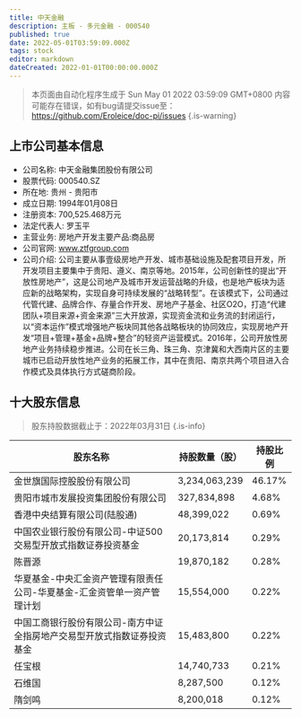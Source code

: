 ```yaml
---
title: 中天金融
description: 主板 - 多元金融 - 000540
published: true
date: 2022-05-01T03:59:09.000Z
tags: stock
editor: markdown
dateCreated: 2022-01-01T00:00:00.000Z
---
```


> 本页面由自动化程序生成于 Sun May 01 2022 03:59:09 GMT+0800
> 内容可能存在错误，如有bug请提交issue至：https://github.com/Eroleice/doc-pi/issues
{.is-warning}

## 上市公司基本信息
- 公司名称: 中天金融集团股份有限公司
- 股票代码: 000540.SZ
- 所在地: 贵州 - 贵阳市
- 成立日期: 1994年01月08日
- 注册资本: 700,525.468万元
- 法定代表人: 罗玉平
- 主营业务: 房地产开发主要产品:商品房
- 公司官网: www.ztfgroup.com
- 公司介绍: 公司主要从事壹级房地产开发、城市基础设施及配套项目开发，所开发项目主要集中于贵阳、遵义、南京等地。2015年，公司创新性的提出“开放性房地产”，这是公司地产及城市开发运营战略的升级，也是地产板块为适应新的战略架构，实现自身可持续发展的“战略转型”。在该模式下，公司通过代管代建、品牌合作、存量合作开发、房地产子基金、社区O2O，打造“代建团队+项目来源+资金来源”三大开放源，实现资金流和业务流的封闭运行，以“资本运作”模式增强地产板块同其他各战略板块的协同效应，实现房地产开发“项目+管理+基金+品牌+整合”的轻资产运营模式。2016年，公司开放性房地产业务持续稳步推进。公司在长三角、珠三角、京津冀和大西南片区的主要城市已启动开放性地产业务的拓展工作，其中在贵阳、南京共两个项目进入合作模式及具体执行方式磋商阶段。


## 十大股东信息
> 股东持股数据截止于：2022年03月31日
{.is-info}

| 股东名称 | 持股数量（股） | 持股比例 |
| --- | --- | --- |
| 金世旗国际控股股份有限公司 | 3,234,063,239 | 46.17% |
| 贵阳市城市发展投资集团股份有限公司 | 327,834,898 | 4.68% |
| 香港中央结算有限公司(陆股通) | 48,399,022 | 0.69% |
| 中国农业银行股份有限公司-中证500交易型开放式指数证券投资基金 | 20,173,814 | 0.29% |
| 陈晋源 | 19,870,182 | 0.28% |
| 华夏基金-中央汇金资产管理有限责任公司-华夏基金-汇金资管单一资产管理计划 | 15,554,000 | 0.22% |
| 中国工商银行股份有限公司-南方中证全指房地产交易型开放式指数证券投资基金 | 15,483,800 | 0.22% |
| 任宝根 | 14,740,733 | 0.21% |
| 石维国 | 8,287,500 | 0.12% |
| 隋剑鸣 | 8,200,018 | 0.12% |




